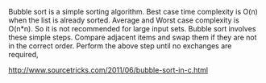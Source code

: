 Bubble sort is a simple sorting algorithm.
Best case time complexity is O(n) when the list is already sorted.
Average and Worst case complexity is O(n*n). So it is not recommended for large input sets.
Bubble sort involves these simple steps.
Compare adjacent items and swap them if they are not in the correct order.
Perform the above step until no exchanges are required,


http://www.sourcetricks.com/2011/06/bubble-sort-in-c.html
